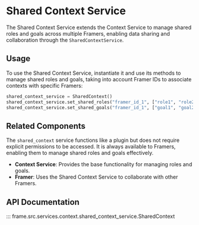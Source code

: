 # Shared Context Service

The Shared Context Service extends the Context Service to manage shared roles and goals across multiple Framers, enabling data sharing and collaboration through the `SharedContextService`.

## Usage

To use the Shared Context Service, instantiate it and use its methods to manage shared roles and goals, taking into account Framer IDs to associate contexts with specific Framers:

```python
shared_context_service = SharedContext()
shared_context_service.set_shared_roles("framer_id_1", ["role1", "role2"])
shared_context_service.set_shared_goals("framer_id_1", ["goal1", "goal2"])
```

## Related Components

The `shared_context` service functions like a plugin but does not require explicit permissions to be accessed. It is always available to Framers, enabling them to manage shared roles and goals effectively.

- **Context Service**: Provides the base functionality for managing roles and goals.
- **Framer**: Uses the Shared Context Service to collaborate with other Framers.

## API Documentation

::: frame.src.services.context.shared_context_service.SharedContext
